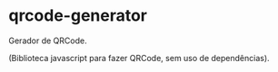 # qrcode-generator
Gerador de QRCode.

(Biblioteca javascript para fazer QRCode, sem uso de dependências).
